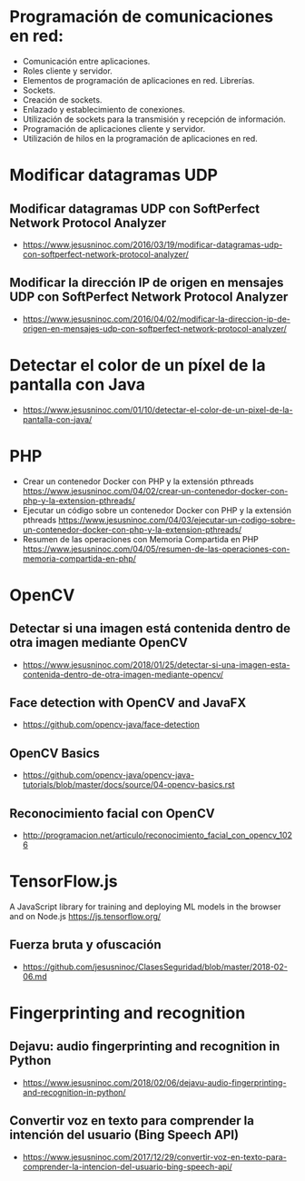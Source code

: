 # Programación de comunicaciones en red:
 -	Comunicación entre aplicaciones.
 -	Roles cliente y servidor.
 -	Elementos de programación de aplicaciones en red. Librerías.
 -	Sockets.
 -	Creación de sockets.
 -	Enlazado y establecimiento de conexiones.
 -	Utilización de sockets para la transmisión y recepción de información.
 -	Programación de aplicaciones cliente y servidor.
 -	Utilización de hilos en la programación de aplicaciones en red.

# Modificar datagramas UDP

## Modificar datagramas UDP con SoftPerfect Network Protocol Analyzer
* https://www.jesusninoc.com/2016/03/19/modificar-datagramas-udp-con-softperfect-network-protocol-analyzer/

## Modificar la dirección IP de origen en mensajes UDP con SoftPerfect Network Protocol Analyzer
* https://www.jesusninoc.com/2016/04/02/modificar-la-direccion-ip-de-origen-en-mensajes-udp-con-softperfect-network-protocol-analyzer/

# Detectar el color de un píxel de la pantalla con Java
* https://www.jesusninoc.com/01/10/detectar-el-color-de-un-pixel-de-la-pantalla-con-java/

# PHP
* Crear un contenedor Docker con PHP y la extensión pthreads https://www.jesusninoc.com/04/02/crear-un-contenedor-docker-con-php-y-la-extension-pthreads/
* Ejecutar un código sobre un contenedor Docker con PHP y la extensión pthreads https://www.jesusninoc.com/04/03/ejecutar-un-codigo-sobre-un-contenedor-docker-con-php-y-la-extension-pthreads/
* Resumen de las operaciones con Memoria Compartida en PHP https://www.jesusninoc.com/04/05/resumen-de-las-operaciones-con-memoria-compartida-en-php/


# OpenCV
## Detectar si una imagen está contenida dentro de otra imagen mediante OpenCV
* https://www.jesusninoc.com/2018/01/25/detectar-si-una-imagen-esta-contenida-dentro-de-otra-imagen-mediante-opencv/
## Face detection with OpenCV and JavaFX
* https://github.com/opencv-java/face-detection
## OpenCV Basics
* https://github.com/opencv-java/opencv-java-tutorials/blob/master/docs/source/04-opencv-basics.rst
## Reconocimiento facial con OpenCV
* http://programacion.net/articulo/reconocimiento_facial_con_opencv_1026

# TensorFlow.js

A JavaScript library for training and deploying ML models in the browser and on Node.js
https://js.tensorflow.org/

## Fuerza bruta y ofuscación
* https://github.com/jesusninoc/ClasesSeguridad/blob/master/2018-02-06.md

# Fingerprinting and recognition
## Dejavu: audio fingerprinting and recognition in Python
* https://www.jesusninoc.com/2018/02/06/dejavu-audio-fingerprinting-and-recognition-in-python/
## Convertir voz en texto para comprender la intención del usuario (Bing Speech API)
* https://www.jesusninoc.com/2017/12/29/convertir-voz-en-texto-para-comprender-la-intencion-del-usuario-bing-speech-api/
